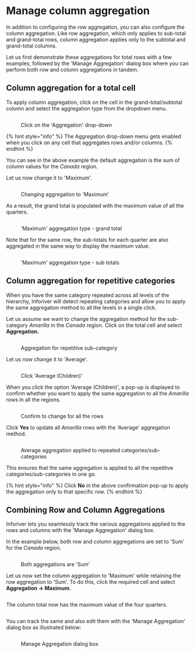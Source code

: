 # Manage column aggregation

In addition to configuring the row aggregation, you can also configure the column aggregation. Like row aggregation, which only applies to sub-total and grand-total rows, column aggregation applies only to the subtotal and grand-total columns.

Let us first demonstrate these aggregations for total rows with a few examples, followed by the 'Manage Aggregation' dialog box where you can perform both row and column aggregations in tandem.

## Column aggregation for a total cell

To apply column aggregation, click on the cell in the grand-total/subtotal column and select the aggregation type from the dropdown menu.

<figure><img src="../../.gitbook/assets/image (642).png" alt=""><figcaption><p>Click on the 'Aggregation' drop-down</p></figcaption></figure>

{% hint style="info" %}
The Aggregation drop-down menu gets enabled when you click on any cell that aggregates rows and/or columns.
{% endhint %}

You can see in the above example the default aggregation is the sum of column values for the _Canada_ region.

Let us now change it to 'Maximum'.&#x20;

<figure><img src="../../.gitbook/assets/image (643).png" alt=""><figcaption><p>Changing aggregation to 'Maximum'</p></figcaption></figure>

As a result, the grand total is populated with the maximum value of all the quarters.

<figure><img src="../../.gitbook/assets/image (644).png" alt=""><figcaption><p>'Maximum' aggregation type - grand total</p></figcaption></figure>

Note that for the same row, the sub-totals for each quarter are also aggregated in the same way to display the maximum value.

<figure><img src="../../.gitbook/assets/image (646).png" alt=""><figcaption><p>'Maximum' aggregation type - sub totals</p></figcaption></figure>

## Column aggregation for repetitive categories

When you have the same category repeated across all levels of the hierarchy, Inforiver will detect repeating categories and allow you to apply the same aggregation method to all the levels in a single click.

Let us assume we want to change the aggregation method for the sub-category _Amarilla_ in the _Canada_ region. Click on the total cell and select **Aggregation.**

<figure><img src="../../.gitbook/assets/image (647).png" alt=""><figcaption><p>Aggregation for repetitive sub-category</p></figcaption></figure>

Let us now change it to 'Average'.&#x20;

<figure><img src="../../.gitbook/assets/image (650).png" alt=""><figcaption><p>Click 'Average (Children)'</p></figcaption></figure>

When you click the option 'Average (Children)', a pop-up is displayed to confirm whether you want to apply the same aggregation to all the _Amarilla_ rows in all the regions.

<figure><img src="../../.gitbook/assets/image (648).png" alt=""><figcaption><p>Confirm to change for all the rows</p></figcaption></figure>

Click **Yes** to update all _Amarilla_ rows with the 'Average' aggregation method.

<figure><img src="../../.gitbook/assets/image (649).png" alt=""><figcaption><p>Average aggregation applied to repeated categories/sub-categories</p></figcaption></figure>

This ensures that the same aggregation is applied to all the repetitive categories/sub-categories in one go.

{% hint style="info" %}
Click **No** in the above confirmation pop-up to apply the aggregation only to that specific row.
{% endhint %}

## Combining Row and Column Aggregations

Inforiver lets you seamlessly track the various aggregations applied to the rows and columns with the 'Manage Aggregation' dialog box.

In the example below, both row and column aggregations are set to 'Sum' for the _Canada_ region.

<figure><img src="../../.gitbook/assets/image (629).png" alt=""><figcaption><p>Both aggregations are 'Sum'</p></figcaption></figure>

Let us now set the column aggregation to 'Maximum' while retaining the row aggregation to 'Sum'. To do this, click the required cell and select **Aggregation -> Maximum.**

<figure><img src="../../.gitbook/assets/image (631).png" alt=""><figcaption></figcaption></figure>

The column total now has the maximum value of the four quarters.

<figure><img src="../../.gitbook/assets/image (632).png" alt=""><figcaption></figcaption></figure>

You can track the same and also edit them with the 'Manage Aggregation' dialog box as illustrated below:

<figure><img src="../../.gitbook/assets/image (633).png" alt=""><figcaption><p>Manage Aggregation dialog box</p></figcaption></figure>
